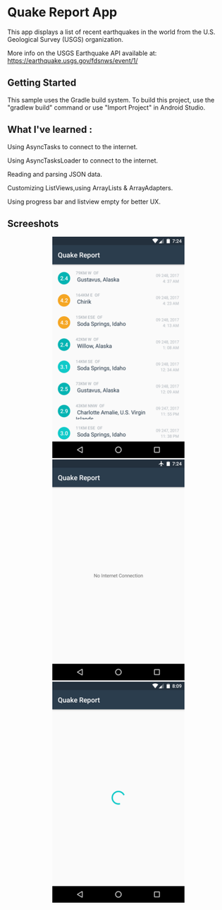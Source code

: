 Quake Report App
===================================

This app displays a list of recent earthquakes in the world
from the U.S. Geological Survey (USGS) organization.

More info on the USGS Earthquake API available at:
https://earthquake.usgs.gov/fdsnws/event/1/


Getting Started
---------------

This sample uses the Gradle build system. To build this project, use the
"gradlew build" command or use "Import Project" in Android Studio.


What I've learned :
--------------------
Using AsyncTasks to connect to the internet.

Using AsyncTasksLoader to connect to the internet.

Reading and parsing JSON data.

Customizing ListViews,using ArrayLists & ArrayAdapters.

Using progress bar and listview empty for better UX.

Screeshots
----------

<div align="center">
    <img src="Screenshots/normal.png" width="300px"</img> 
    <img src="Screenshots/no_internet.png" width="300px"</img>
 <img src="Screenshots/loading.png" width="300px"</img> 
</div>

